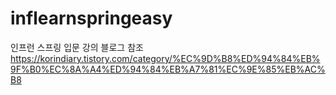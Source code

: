 # inflearnspringeasy
인프런 스프링 입문 강의
블로그 참조
https://korindiary.tistory.com/category/%EC%9D%B8%ED%94%84%EB%9F%B0%EC%8A%A4%ED%94%84%EB%A7%81%EC%9E%85%EB%AC%B8
